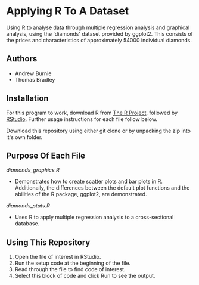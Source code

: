 # Applying R To A Dataset

Using R to analyse data through multiple regression analysis and graphical analysis, using the 'diamonds' dataset provided by ggplot2. This consists of the prices and characteristics of approximately 54000 individual diamonds.

## Authors

* Andrew Burnie
* Thomas Bradley

## Installation

For this program to work, download R from [The R Project](https://www.r-project.org/), followed by [RStudio](https://www.rstudio.com/). Further usage instructions for each file follow below.

Download this repository using either git clone or by unpacking the zip into it's own folder.

## Purpose Of Each File

*diamonds_graphics.R*

* Demonstrates how to create scatter plots and bar plots in R. Additionally, the differences between the      default plot functions and the abilities of the R package, ggplot2, are demonstrated.

*diamonds_stats.R*

* Uses R to apply multiple regression analysis to a cross-sectional database.
  

## Using This Repository

1. Open the file of interest in RStudio.
2. Run the setup code at the beginning of the file.
3. Read through the file to find code of interest.
4. Select this block of code and click Run to see the output.
